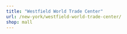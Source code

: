 ```yaml
---
title: "Westfield World Trade Center"
url: /new-york/westfield-world-trade-center/
shop: mall
---
```

